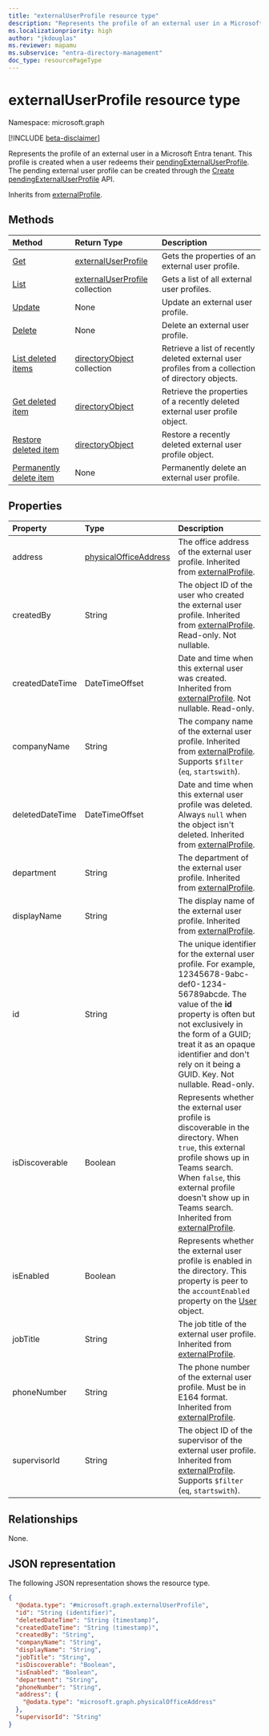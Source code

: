 ```yaml
---
title: "externalUserProfile resource type"
description: "Represents the profile of an external user in a Microsoft Entra tenant."
ms.localizationpriority: high
author: "jkdouglas"
ms.reviewer: mapamu
ms.subservice: "entra-directory-management"
doc_type: resourcePageType
---
```


# externalUserProfile resource type

Namespace: microsoft.graph

[!INCLUDE [beta-disclaimer](../../includes/beta-disclaimer.md)]

Represents the profile of an external user in a Microsoft Entra tenant. This profile is created when a user redeems their [pendingExternalUserProfile](pendingexternaluserprofile.md). The pending external user profile can be created through the [Create pendingExternalUserProfile](../api/directory-post-pendingexternaluserprofile.md) API.

Inherits from [externalProfile](externalprofile.md).

## Methods

| Method         | Return Type | Description |
|:---------------|:------------|:------------|
|[Get](../api/externaluserprofile-get.md) | [externalUserProfile](externaluserprofile.md) | Gets the properties of an external user profile. |
|[List](../api/directory-list-externaluserprofiles.md) |[externalUserProfile](externaluserprofile.md) collection| Gets a list of all external user profiles. |
|[Update](../api/externaluserprofile-update.md) | None | Update an external user profile. |
|[Delete](../api/directory-delete-externaluserprofiles.md) | None | Delete an external user profile. |
|[List deleted items](../api/directory-deleteditems-list.md) | [directoryObject](directoryobject.md) collection | Retrieve a list of recently deleted external user profiles from a collection of directory objects. |
|[Get deleted item](../api/directory-deleteditems-get.md) | [directoryObject](directoryobject.md) | Retrieve the properties of a recently deleted external user profile object. |
|[Restore deleted item](../api/directory-deleteditems-restore.md) | [directoryObject](directoryobject.md) | Restore a recently deleted external user profile object. |
|[Permanently delete item](../api/directory-deleteditems-delete.md) | None | Permanently delete an external user profile. |

## Properties

| Property   | Type |Description|
|:---------------|:--------|:----------|
|address|[physicalOfficeAddress](physicalofficeaddress.md)|The office address of the external user profile. Inherited from [externalProfile](../resources/externalprofile.md).|
|createdBy|String|The object ID of the user who created the external user profile. Inherited from [externalProfile](../resources/externalprofile.md). Read-only. Not nullable. |
|createdDateTime|DateTimeOffset|Date and time when this external user was created. Inherited from [externalProfile](../resources/externalprofile.md). Not nullable. Read-only. |
|companyName|String|The company name of the external user profile. Inherited from [externalProfile](../resources/externalprofile.md). Supports `$filter` (`eq`, `startswith`). |
|deletedDateTime|DateTimeOffset|Date and time when this external user profile was deleted. Always `null` when the object isn't deleted. Inherited from [externalProfile](../resources/externalprofile.md). |
|department|String|The department of the external user profile. Inherited from [externalProfile](../resources/externalprofile.md). |
|displayName|String|The display name of the external user profile. Inherited from [externalProfile](../resources/externalprofile.md).|
|id|String|The unique identifier for the external user profile. For example, 12345678-9abc-def0-1234-56789abcde. The value of the **id** property is often but not exclusively in the form of a GUID; treat it as an opaque identifier and don't rely on it being a GUID. Key. Not nullable. Read-only.|
|isDiscoverable|Boolean|Represents whether the external user profile is discoverable in the directory. When `true`, this external profile shows up in Teams search. When `false`, this external profile doesn't show up in Teams search. Inherited from [externalProfile](../resources/externalprofile.md). |
|isEnabled|Boolean|Represents whether the external user profile is enabled in the directory. This property is peer to the `accountEnabled` property on the [User](user.md) object. |
|jobTitle|String|The job title of the external user profile. Inherited from [externalProfile](../resources/externalprofile.md).|
|phoneNumber|String|The phone number of the external user profile. Must be in E164 format. Inherited from [externalProfile](../resources/externalprofile.md).|
|supervisorId|String|The object ID of the supervisor of the external user profile. Inherited from [externalProfile](../resources/externalprofile.md). Supports `$filter` (`eq`, `startswith`).|

## Relationships

None.

## JSON representation

The following JSON representation shows the resource type.
<!-- {
  "blockType": "resource",
  "keyProperty": "id",
  "@odata.type": "microsoft.graph.externalUserProfile",
  "openType": true
}
-->
``` json
{
  "@odata.type": "#microsoft.graph.externalUserProfile",
  "id": "String (identifier)",
  "deletedDateTime": "String (timestamp)",
  "createdDateTime": "String (timestamp)",
  "createdBy": "String",
  "companyName": "String",
  "displayName": "String",
  "jobTitle": "String",
  "isDiscoverable": "Boolean",
  "isEnabled": "Boolean",
  "department": "String",
  "phoneNumber": "String",
  "address": {
    "@odata.type": "microsoft.graph.physicalOfficeAddress"
  },
  "supervisorId": "String"
}
```

<!-- uuid: 8fcb5dbc-d5aa-4681-8e31-b001d5168d79
2015-10-25 14:57:30 UTC -->
<!--
{
  "type": "#page.annotation",
  "description": "externalUserProfile resource",
  "keywords": "",
  "section": "documentation",
  "tocPath": "",
  "suppressions": []
}
-->
